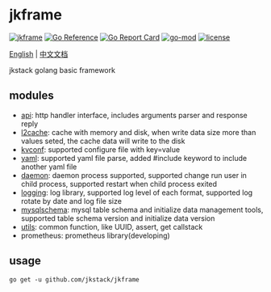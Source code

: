 # jkframe

[![jkframe](https://github.com/jkstack/jkframe/actions/workflows/test.yml/badge.svg)](https://github.com/jkstack/jkframe/actions/workflows/test.yml)
[![Go Reference](https://pkg.go.dev/badge/github.com/jkstack/jkframe.svg)](https://pkg.go.dev/github.com/jkstack/jkframe)
[![Go Report Card](https://goreportcard.com/badge/github.com/jkstack/jkframe)](https://goreportcard.com/report/github.com/jkstack/jkframe)
[![go-mod](https://img.shields.io/github/go-mod/go-version/jkstack/jkframe)](https://github.com/jkstack/jkframe)
[![license](https://img.shields.io/github/license/jkstack/jkframe)](https://opensource.org/licenses/MIT)

[English](README.md) | [中文文档](README_zh.md)

jkstack golang basic framework

## modules

* [api](/api): http handler interface, includes arguments parser and response reply
* [l2cache](/cache/l2cache): cache with memory and disk, when write data size more than values seted, the cache data will write to the disk
* [kvconf](/conf/kvconf): supported configure file with key=value
* [yaml](/conf/yaml): supported yaml file parse, added #include keyword to include another yaml file
* [daemon](/daemon): daemon process supported, supported change run user in child process, supported restart when child process exited
* [logging](/logging): log library, supported log level of each format, supported log rotate by date and log file size
* [mysqlschema](/mysqlschema): mysql table schema and initialize data management tools, supported table schema version and initialize data version
* [utils](/utils): common function, like UUID, assert, get callstack
* prometheus: prometheus library(developing)

## usage

    go get -u github.com/jkstack/jkframe